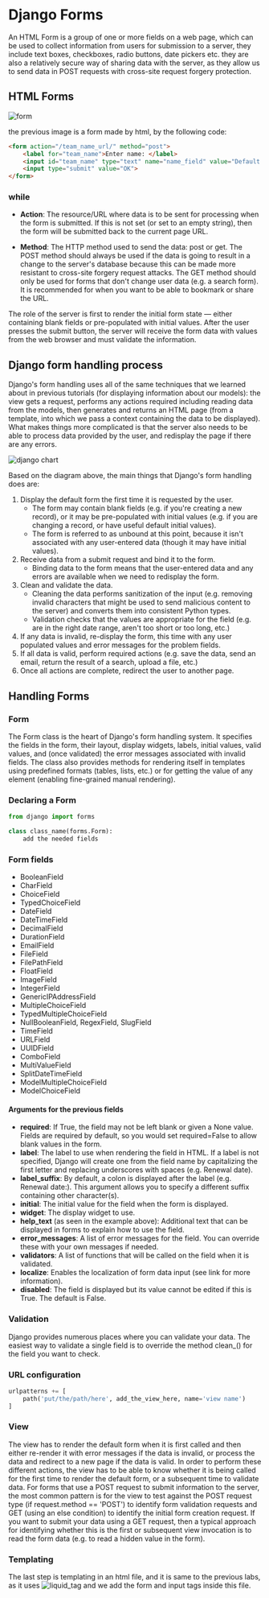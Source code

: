 # Django Forms

An HTML Form is a group of one or more fields on a web page, which can be used to collect information from users for submission to a server, they include text boxes, checkboxes, radio buttons, date pickers etc. they are also a relatively secure way of sharing data with the server, as they allow us to send data in POST requests with cross-site request forgery protection.

## HTML Forms

![form](https://developer.mozilla.org/en-US/docs/Learn/Server-side/Django/Forms/form_example_name_field.png)

the previous image is a form made by html, by the following code:

```html
<form action="/team_name_url/" method="post">
    <label for="team_name">Enter name: </label>
    <input id="team_name" type="text" name="name_field" value="Default name for team.">
    <input type="submit" value="OK">
</form>
```

### while

* **Action**: The resource/URL where data is to be sent for processing when the form is submitted. If this is not set (or set to an empty string), then the form will be submitted back to the current page URL.

* **Method**: The HTTP method used to send the data: post or get.
The POST method should always be used if the data is going to result in a change to the server's database because this can be made more resistant to cross-site forgery request attacks.
The GET method should only be used for forms that don't change user data (e.g. a search form). It is recommended for when you want to be able to bookmark or share the URL.

The role of the server is first to render the initial form state — either containing blank fields or pre-populated with initial values. After the user presses the submit button, the server will receive the form data with values from the web browser and must validate the information.

## Django form handling process

Django's form handling uses all of the same techniques that we learned about in previous tutorials (for displaying information about our models): the view gets a request, performs any actions required including reading data from the models, then generates and returns an HTML page (from a template, into which we pass a context containing the data to be displayed). What makes things more complicated is that the server also needs to be able to process data provided by the user, and redisplay the page if there are any errors.

![django chart](https://developer.mozilla.org/en-US/docs/Learn/Server-side/Django/Forms/form_handling_-_standard.png)

Based on the diagram above, the main things that Django's form handling does are:

1. Display the default form the first time it is requested by the user.
    * The form may contain blank fields (e.g. if you're creating a new record), or it may be pre-populated with initial values (e.g. if you are changing a record, or have useful default initial values).
    * The form is referred to as unbound at this point, because it isn't associated with any user-entered data (though it may have initial values).
2. Receive data from a submit request and bind it to the form.
    * Binding data to the form means that the user-entered data and any errors are available when we need to redisplay the form.
3. Clean and validate the data.
    * Cleaning the data performs sanitization of the input (e.g. removing invalid characters that might be used to send malicious content to the server) and converts them into consistent Python types.
    * Validation checks that the values are appropriate for the field (e.g. are in the right date range, aren't too short or too long, etc.)
4. If any data is invalid, re-display the form, this time with any user populated values and error messages for the problem fields.
5. If all data is valid, perform required actions (e.g. save the data, send an email, return the result of a search, upload a file, etc.)
6. Once all actions are complete, redirect the user to another page.

## Handling Forms

### Form

The Form class is the heart of Django's form handling system. It specifies the fields in the form, their layout, display widgets, labels, initial values, valid values, and (once validated) the error messages associated with invalid fields. The class also provides methods for rendering itself in templates using predefined formats (tables, lists, etc.) or for getting the value of any element (enabling fine-grained manual rendering).

### Declaring a Form

```python
from django import forms

class class_name(forms.Form):
    add the needed fields
```

### Form fields

* BooleanField
* CharField
* ChoiceField
* TypedChoiceField
* DateField
* DateTimeField
* DecimalField
* DurationField
* EmailField
* FileField
* FilePathField
* FloatField
* ImageField
* IntegerField
* GenericIPAddressField
* MultipleChoiceField
* TypedMultipleChoiceField
* NullBooleanField, RegexField, SlugField
* TimeField
* URLField
* UUIDField
* ComboField
* MultiValueField
* SplitDateTimeField
* ModelMultipleChoiceField
* ModelChoiceField

#### Arguments for the previous fields

* **required**: If True, the field may not be left blank or given a None value. Fields are required by default, so you would set required=False to allow blank values in the form.
* **label**: The label to use when rendering the field in HTML. If a label is not specified, Django will create one from the field name by capitalizing the first letter and replacing underscores with spaces (e.g. Renewal date).
* **label_suffix**: By default, a colon is displayed after the label (e.g. Renewal date:). This argument allows you to specify a different suffix containing other character(s).
* **initial**: The initial value for the field when the form is displayed.
* **widget**: The display widget to use.
* **help_text** (as seen in the example above): Additional text that can be displayed in forms to explain how to use the field.
* **error_messages**: A list of error messages for the field. You can override these with your own messages if needed.
* **validators**: A list of functions that will be called on the field when it is validated.
* **localize**: Enables the localization of form data input (see link for more information).
* **disabled**: The field is displayed but its value cannot be edited if this is True. The default is False.

### Validation

Django provides numerous places where you can validate your data. The easiest way to validate a single field is to override the method clean_<fieldname>() for the field you want to check.

### URL configuration

```python
urlpatterns += [
    path('put/the/path/here', add_the_view_here, name='view name')
]
```

### View

The view has to render the default form when it is first called and then either re-render it with error messages if the data is invalid, or process the data and redirect to a new page if the data is valid. In order to perform these different actions, the view has to be able to know whether it is being called for the first time to render the default form, or a subsequent time to validate data.
For forms that use a POST request to submit information to the server, the most common pattern is for the view to test against the POST request type (if request.method == 'POST') to identify form validation requests and GET (using an else condition) to identify the initial form creation request. If you want to submit your data using a GET request, then a typical approach for identifying whether this is the first or subsequent view invocation is to read the form data (e.g. to read a hidden value in the form).

### Templating

The last step is templating in an html file, and it is same to the previous labs, as it uses ![liquid_tag](https://i.ibb.co/dGzssS1/liquid.png) and we add the form and input tags inside this file.
